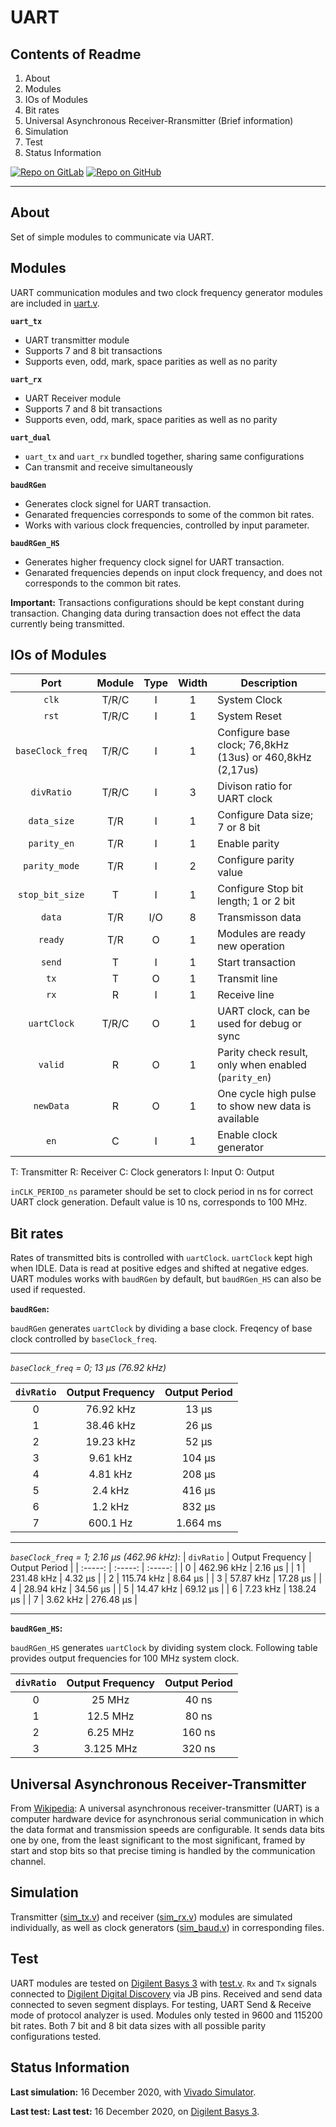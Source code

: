 # UART

## Contents of Readme

1. About
2. Modules
3. IOs of Modules
4. Bit rates
5. Universal Asynchronous Receiver-Rransmitter (Brief information)
6. Simulation
7. Test
8. Status Information

[![Repo on GitLab](https://img.shields.io/badge/repo-GitLab-6C488A.svg)](https://gitlab.com/suoglu/uart)
[![Repo on GitHub](https://img.shields.io/badge/repo-GitHub-3D76C2.svg)](https://github.com/suoglu)

---

## About

Set of simple modules to communicate via UART.

## Modules

UART communication modules and two clock frequency generator modules are included in [uart.v](Sources/uart.v).

**`uart_tx`**

* UART transmitter module
* Supports 7 and 8 bit transactions
* Supports even, odd, mark, space parities as well as no parity

**`uart_rx`**

* UART Receiver module
* Supports 7 and 8 bit transactions
* Supports even, odd, mark, space parities as well as no parity

**`uart_dual`**

* `uart_tx` and `uart_rx` bundled together, sharing same configurations
* Can transmit and receive simultaneously

**`baudRGen`**

* Generates clock signel for UART transaction.
* Genarated frequencies corresponds to some of the common bit rates.
* Works with various clock frequencies, controlled by input parameter.

**`baudRGen_HS`**

* Generates higher frequency clock signel for UART transaction.
* Genarated frequencies depends on input clock frequency, and does not corresponds to the common bit rates.

**Important:** Transactions configurations should be kept constant during transaction. Changing data during transaction does not effect the data currently being transmitted.

## IOs of Modules

|   Port   | Module | Type | Width |  Description |
| :------: | :----: | :----: | :----: |  ------    |
|  `clk`   | T/R/C  |   I   | 1 | System Clock |
|  `rst`   | T/R/C  |   I   | 1 | System Reset |
| `baseClock_freq` | T/R/C | I | 1 | Configure base clock; 76,8kHz (13us) or 460,8kHz (2,17us) |
| `divRatio` | T/R/C  | I | 3 | Divison ratio for UART clock |
| `data_size` | T/R | I | 1 | Configure Data size; 7 or 8 bit |
| `parity_en` | T/R | I | 1 | Enable parity |
| `parity_mode` | T/R | I | 2 | Configure parity value |
| `stop_bit_size` | T | I | 1 | Configure Stop bit length; 1 or 2 bit |
| `data` | T/R | I/O | 8 | Transmisson data |
| `ready` | T/R | O | 1 | Modules are ready new operation |
| `send` | T | I | 1 | Start transaction |
| `tx` | T | O | 1 | Transmit line |
| `rx` | R | I | 1 | Receive line |
| `uartClock` | T/R/C | O | 1 | UART clock, can be used for debug or sync |
| `valid` | R | O | 1 | Parity check result, only when enabled (`parity_en`) |
| `newData` | R | O | 1 | One cycle high pulse to show new data is available |
| `en` | C| I | 1 | Enable clock generator |

T: Transmitter  R: Receiver C: Clock generators I: Input  O: Output

`inCLK_PERIOD_ns` parameter should be set to clock period in ns for correct UART clock generation. Default value is 10 ns, corresponds to 100 MHz.

## Bit rates

Rates of transmitted bits is controlled with `uartClock`. `uartClock` kept high when IDLE. Data is read at positive edges and shifted at negative edges. UART modules works with `baudRGen` by default, but `baudRGen_HS` can also be used if requested.

**`baudRGen`:**

`baudRGen` generates `uartClock` by dividing a base clock. Freqency of base clock controlled by `baseClock_freq`.

---

*`baseClock_freq` = 0; 13 µs (76.92 kHz)*

| `divRatio` | Output Frequency | Output Period |
| :-----: | :-----: | :-----: |
| 0 | 76.92 kHz | 13 µs |
| 1 | 38.46 kHz | 26 µs |
| 2 | 19.23 kHz | 52 µs |
| 3 | 9.61 kHz | 104 µs |
| 4 | 4.81 kHz | 208 µs |
| 5 | 2.4 kHz | 416 µs |
| 6 | 1.2 kHz | 832 µs |
| 7 | 600.1 Hz | 1.664 ms |

---

*`baseClock_freq` = 1; 2.16 µs (462.96 kHz):*
| `divRatio` | Output Frequency | Output Period |
| :-----: | :-----: | :-----: |
| 0 | 462.96 kHz | 2.16 µs |
| 1 | 231.48 kHz | 4.32 µs |
| 2 | 115.74 kHz | 8.64 µs |
| 3 | 57.87 kHz | 17.28 µs |
| 4 | 28.94 kHz | 34.56 µs |
| 5 | 14.47 kHz | 69.12 µs |
| 6 | 7.23 kHz | 138.24 µs |
| 7 | 3.62 kHz | 276.48 µs |

---

**`baudRGen_HS`:**

`baudRGen_HS` generates `uartClock` by dividing system clock. Following table provides output frequencies for 100 MHz system clock.

| `divRatio` | Output Frequency | Output Period |
| :-----: | :-----: | :-----: |
| 0 | 25 MHz | 40 ns |
| 1 | 12.5 MHz | 80 ns |
| 2 | 6.25 MHz | 160 ns |
| 3 | 3.125 MHz | 320 ns |

## Universal Asynchronous Receiver-Transmitter

From [Wikipedia](https://en.wikipedia.org/wiki/Universal_asynchronous_receiver-transmitter): A universal asynchronous receiver-transmitter (UART) is a computer hardware device for asynchronous serial communication in which the data format and transmission speeds are configurable. It sends data bits one by one, from the least significant to the most significant, framed by start and stop bits so that precise timing is handled by the communication channel.

## Simulation

Transmitter ([sim_tx.v](Simulation/sim_tx.v)) and receiver ([sim_rx.v](Simulation/sim_rx.v)) modules are simulated individually, as well as clock generators ([sim_baud.v](Simulation/sim_baud.v)) in corresponding files.

## Test

UART modules are tested on [Digilent Basys 3](https://reference.digilentinc.com/reference/programmable-logic/basys-3/reference-manual) with [test.v](Test/test.v). `Rx` and `Tx` signals connected to [Digilent Digital Discovery](https://reference.digilentinc.com/reference/instrumentation/digital-discovery/start) via JB pins. Received and send data connected to seven segment displays. For testing, UART Send & Receive mode of protocol analyzer is used. Modules only tested in 9600 and 115200 bit rates. Both 7 bit and 8 bit data sizes with all possible parity configurations tested.

## Status Information

**Last simulation:** 16 December 2020, with [Vivado Simulator](https://www.xilinx.com/products/design-tools/vivado/simulator.html).

**Last test:** **Last test:** 16 December 2020, on [Digilent Basys 3](https://reference.digilentinc.com/reference/programmable-logic/basys-3/reference-manual).
